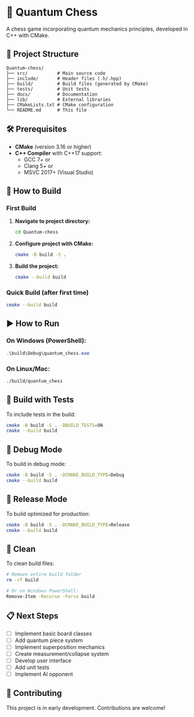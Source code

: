 # 🚀 Quantum Chess

A chess game incorporating quantum mechanics principles, developed in C++ with CMake.

## 📁 Project Structure

```
Quantum-chess/
├── src/           # Main source code
├── include/       # Header files (.h/.hpp)
├── build/         # Build files (generated by CMake)
├── tests/         # Unit tests
├── docs/          # Documentation
├── lib/           # External libraries
├── CMakeLists.txt # CMake configuration
└── README.md      # This file
```

## 🛠️ Prerequisites

- **CMake** (version 3.16 or higher)
- **C++ Compiler** with C++17 support:
  - GCC 7+ or
  - Clang 5+ or 
  - MSVC 2017+ (Visual Studio)

## 🔧 How to Build

### First Build

1. **Navigate to project directory:**
   ```bash
   cd Quantum-chess
   ```

2. **Configure project with CMake:**
   ```bash
   cmake -B build -S .
   ```

3. **Build the project:**
   ```bash
   cmake --build build
   ```

### Quick Build (after first time)

```bash
cmake --build build
```

## ▶️ How to Run

### On Windows (PowerShell):
```powershell
.\build\Debug\quantum_chess.exe
```

### On Linux/Mac:
```bash
./build/quantum_chess
```

## 🧪 Build with Tests

To include tests in the build:

```bash
cmake -B build -S . -DBUILD_TESTS=ON
cmake --build build
```

## 🐛 Debug Mode

To build in debug mode:

```bash
cmake -B build -S . -DCMAKE_BUILD_TYPE=Debug
cmake --build build
```

## 🚀 Release Mode

To build optimized for production:

```bash
cmake -B build -S . -DCMAKE_BUILD_TYPE=Release
cmake --build build
```

## 🧹 Clean

To clean build files:

```bash
# Remove entire build folder
rm -rf build

# Or on Windows PowerShell:
Remove-Item -Recurse -Force build
```

## 📋 Next Steps

- [ ] Implement basic board classes
- [ ] Add quantum piece system
- [ ] Implement superposition mechanics
- [ ] Create measurement/collapse system
- [ ] Develop user interface
- [ ] Add unit tests
- [ ] Implement AI opponent

## 🤝 Contributing

This project is in early development. Contributions are welcome! 